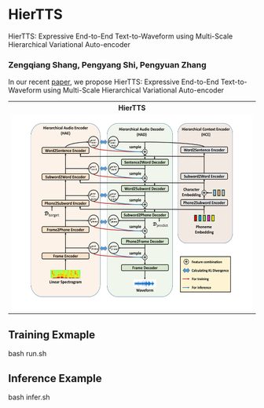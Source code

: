 # HierTTS
HierTTS: Expressive End-to-End Text-to-Waveform using Multi-Scale Hierarchical Variational Auto-encoder

### Zengqiang Shang, Pengyang Shi, Pengyuan Zhang

In our recent [paper](https://www.mdpi.com/2076-3417/13/2/868), we propose HierTTS: Expressive End-to-End Text-to-Waveform using Multi-Scale Hierarchical Variational Auto-encoder

<table style="width:100%">
  <tr>
    <th>HierTTS</th>
  </tr>
  <tr>
    <td><img src="resources/zeng1-1.png" alt="HierTTS" height="400"></td>
  </tr>
</table>



## Training Exmaple
bash run.sh

## Inference Example
bash infer.sh